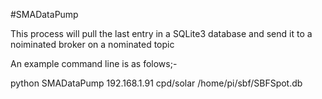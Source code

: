 #SMADataPump

This process will pull the last entry in a SQLite3 database and send it to a noiminated broker on a nominated topic

An example command line is as folows;-

python SMADataPump 192.168.1.91 cpd/solar /home/pi/sbf/SBFSpot.db
